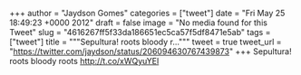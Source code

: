 
+++
author = "Jaydson Gomes"
categories = ["tweet"]
date = "Fri May 25 18:49:23 +0000 2012"
draft = false
image = "No media found for this Tweet"
slug = "4616267ff5f33da186651ec5ca57f5df8471e5ab"
tags = ["tweet"]
title = """Sepultura! roots bloody r..."""
tweet = true
tweet_url = "https://twitter.com/jaydson/status/206094630767439873"
+++
Sepultura! roots bloody roots http://t.co/xWQyuYEl
